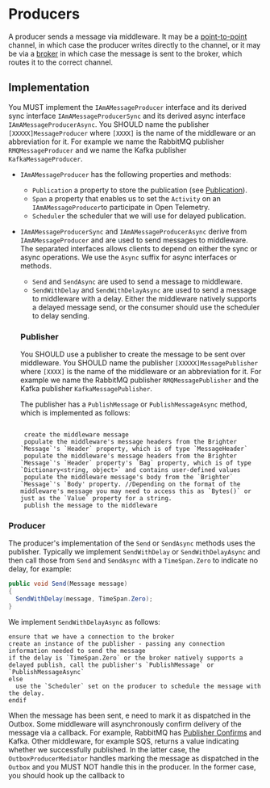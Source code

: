 # Producers

A producer sends a message via middleware. It may be a [point-to-point](https://www.enterpriseintegrationpatterns.com/patterns/messaging/PointToPointChannel.html) channel, in which case the producer writes directly to the channel, or it may be via a [broker](https://www.enterpriseintegrationpatterns.com/patterns/messaging/MessageBroker.html) in which case the message is sent to the broker, which routes it to the correct channel.

## Implementation

You MUST implement the `IAmAMessageProducer` interface and its derived sync interface `IAmAMessageProducerSync` and its derived async interface `IAmAMessageProducerAsync`. You SHOULD name the publisher `[XXXXX]MessageProducer` where `[XXXX]` is the name of the middleware or an abbreviation for it. For example we name the RabbitMQ publisher `RMQMessageProducer` and we name the Kafka publisher `KafkaMessageProducer`.

- `IAmAMessageProducer` has the following properties and methods:
  - `Publication` a property to store the publication (see [Publication](./publication.md)).
  - `Span` a property that enables us to set the `Activity` on an `IAmAMessageProducer`to participate in Open Telemetry.
  - `Scheduler` the scheduler that we will use for delayed publication.
- `IAmAMessageProducerSync` and `IAmAMessageProducerAsync` derive from `IAmAMessageProducer` and are used to send messages to middleware. The separated interfaces allows clients to depend on either the sync or async operations. We use the `Async` suffix for async interfaces or methods.
  - `Send` and `SendAsync` are used to send a message to middleware.
  - `SendWithDelay` and `SendWithDelayAsync` are used to send a message to middleware with a delay. Either the middleware natively supports a delayed message send, or the consumer should use the scheduler to delay sending.

  ### Publisher

  You SHOULD use a publisher to create the message to be sent over middleware. You SHOULD name the publisher `[XXXXX]MessagePublisher` where `[XXXX]` is the name of the middleware or an abbreviation for it. For example we name the RabbitMQ publisher `RMQMessagePublisher` and the Kafka publisher `KafkaMessagePublisher`.
  
  The publisher has a `PublishMessage` or `PublishMessageAsync` method, which is implemented as follows:

  ```pseudo

   create the middleware message
   populate the middleware's message headers from the Brighter `Message`'s `Header` property, which is of type `MessageHeader`
   populate the middleware's message headers from the Brighter `Message`'s `Header` property's `Bag` property, which is of type `Dictionary<string, object>` and contains user-defined values
   populate the middleware message's body from the `Brighter` `Message`'s `Body' property. //Depending on the format of the middleware's message you may need to access this as `Bytes()` or just as the `Value` property for a string.
   publish the message to the middleware

  ```

### Producer

The producer's implementation of the `Send` or `SendAsync` methods uses the publisher. Typically we implement `SendWithDelay` or `SendWithDelayAsync` and then call those from `Send` and `SendAsync` with a `TimeSpan.Zero` to indicate no delay, for example:

```csharp
public void Send(Message message)
{
  SendWithDelay(message, TimeSpan.Zero);
}
```        

We implement `SendWithDelayAsync` as follows:

```pseudo
ensure that we have a connection to the broker
create an instance of the publisher - passing any connection information needed to send the message
if the delay is `TimeSpan.Zero` or the broker natively supports a delayed publish, call the publisher's `PublishMessage` or `PublishMessageAsync`
else
  use the `Scheduler` set on the producer to schedule the message with the delay.
endif

```

When the message has been sent, e need to mark it as dispatched in the Outbox. Some middleware will asynchronously confirm delivery of the message via a callback. For example, RabbitMQ has [Publisher Confirms](https://www.rabbitmq.com/docs/confirms) and Kafka. Other middleware, for example SQS, returns a value indicating whether we successfully published. In the latter case, the `OutboxProducerMediator` handles marking the message as dispatched in the `Outbox` and you MUST NOT handle this in the producer. In the former case, you should hook up the callback to 
